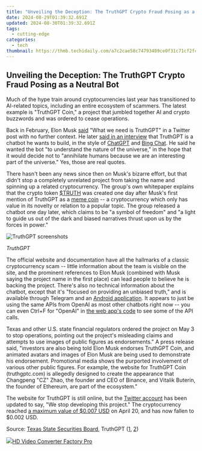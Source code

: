 ```yaml
---
title: "Unveiling the Deception: The TruthGPT Crypto Fraud Posing as a Neutral Bot"
date: 2024-08-29T01:39:32.691Z
updated: 2024-08-30T01:39:32.691Z
tags:
  - cutting-edge
categories:
  - tech
thumbnail: https://thmb.techidaily.com/a7c2cae58c74793489ce0f31c71cf2fc559db86f47849200c699a169a5f76d3f.png
---
```


## Unveiling the Deception: The TruthGPT Crypto Fraud Posing as a Neutral Bot

Much of the hype train around cryptocurrencies last year has transitioned to AI-related topics, including an entire ecosystem of scammers. The latest example is "TruthGPT Coin," a project that jumbled together AI and crypto buzzwords and was ordered to cease operations.

 Back in February, Elon Musk [said](https://twitter.com/elonmusk/status/1626533667408596992) "What we need is TruthGPT" in a Twitter post with no further context. He later [said in an interview](https://techcrunch.com/2023/04/18/elon-musk-wants-to-develop-truthgpt-a-maximum-truth-seeking-ai/) that TruthGPT is a chatbot he wants to build, in the style of [ChatGPT](https://extra-resources.techidaily.com/new-capture-clarity-editing-insights-for-professional-results/) and [Bing Chat](https://facebook-video-recording.techidaily.com/new-in-2024-the-insiders-look-at-securing-fb-status-videos/). He said he wanted the bot "to understand the nature of the universe," in the hope that it would decide not to "annihilate humans because we are an interesting part of the universe." Yes, those are real quotes.

 There hasn't been any news since then on Musk's bizarre effort, but that didn't stop a completely unrelated project from taking the name and spinning up a related cryptocurrency. The group's own whitepaper explains that the crypto token [$TRUTH](https://www.coinbase.com/price/truthgpt-bsc) was created one day after Musk's first mention of TruthGPT as a [meme coin](https://www.investopedia.com/meme-coin-6750312) \-- a cryptocurrency which only has value in its novelty or relation to a popular topic. The group released a chatbot one day later, which claims to be "a symbol of freedom" and "a light to guide us out of the dark and biased narratives thrust upon us by the forces in power."

![TruthGPT screenshots](https://static1.howtogeekimages.com/wordpress/wp-content/uploads/2023/05/Image.png) 

_TruthGPT_

 The official website and documentation have all the hallmarks of a classic cryptocurrency scam -- little information about the team is visible on the site, and the prominent references to Elon Musk (combined with Musk saying the project name in the first place) can lead people to believe he is backing the project. There's also no technical information about the chatbot, except that it's "focused on providing an unbiased truth," and is available through Telegram and an [Android application](https://www.anrdoezrs.net/links/3607085/type/dlg/sid/UUhtgUeUpU201839/https://play.google.com/store/apps/details?id=com.app.truthgpt). It appears to just be using the same APIs from OpenAI as most other chatbots right now -- you can even Ctrl+F for "OpenAI" in [the web app's code](https://talk.truthgpt.one/static/js/main.d46cc95c.js?ver=125.9876234) to see some of the API calls.

 Texas and other U.S. state financial regulators ordered the project on May 3 to stop operations, pointing out the project's misleading claims and attempts to use images of public figures as endorsements." A press release said, "investors are also being told Elon Musk endorses TruthGPT Coin, and animated avatars and images of Elon Musk are being used to demonstrate his endorsement. Promotional media shows the purported involvement of various other public figures. For example, the website for TruthGPT Coin (truthgptc.com) is allegedly designed to create the appearance that Changpeng "CZ" Zhao, the founder and CEO of Binance, and Vitalik Buterin, the founder of Ethereum, are part of the ecosystem."

 The website for TruthGPT is still online, but the [Twitter account](https://twitter.com/truthgptcoin) has been updated to say, "We stop developing this project." The cryptocurrency reached [a maximum value of $0.007 USD](https://www.coingecko.com/en/coins/truthgpt-bsc/usd) on April 20, and has now fallen to $0.002 USD.

 Source: [Texas State Securities Board](https://www.ssb.texas.gov/news-publications/texas-leads-coordinated-states-action-stop-artificial-intelligence-investment), TruthGPT ([1](https://web.archive.org/web/20230429004350/https://truthgpt.gitbook.io/truthgpt-whitepaper/truthgpt/our-story), [2](https://web.archive.org/web/20230505145609/https://truthgpt.gitbook.io/truthgpt-whitepaper/truthgpt/team))

<ins class="adsbygoogle"
     style="display:block"
     data-ad-format="autorelaxed"
     data-ad-client="ca-pub-7571918770474297"
     data-ad-slot="1223367746"></ins>



<ins class="adsbygoogle"
     style="display:block"
     data-ad-client="ca-pub-7571918770474297"
     data-ad-slot="8358498916"
     data-ad-format="auto"
     data-full-width-responsive="true"></ins>



<!-- affiliate ads begin -->
<a href="https://secure.2checkout.com/order/checkout.php?PRODS=4537546&QTY=1&AFFILIATE=108875&CART=1"><img src="https://secure.avangate.com/images/merchant/4b0a0290ad7df100b77e86839989a75e/products/7_copy_2_2_hdpro.png" border="0">HD Video Converter Factory Pro</a>
<!-- affiliate ads end -->
